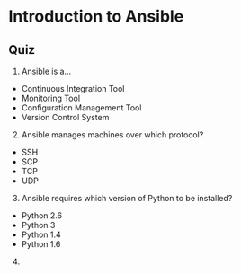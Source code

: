 # Introduction to Ansible
## Quiz
1. Ansible is a...

  * Continuous Integration Tool
  * Monitoring Tool
  * Configuration Management Tool
  * Version Control System

2. Ansible manages machines over which protocol?

  * SSH
  * SCP
  * TCP
  * UDP

3. Ansible requires which version of Python to be installed?

  * Python 2.6
  * Python 3
  * Python 1.4
  * Python 1.6

4.
